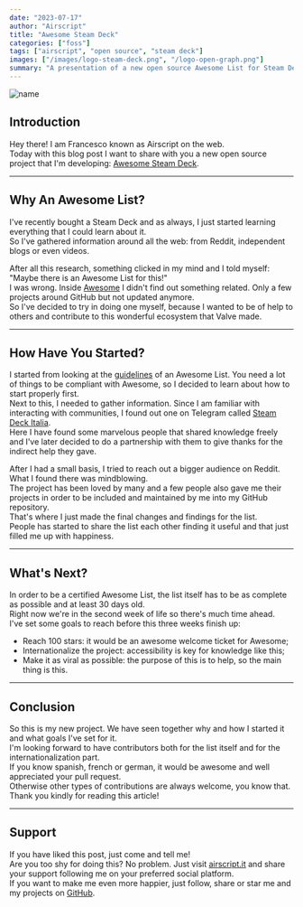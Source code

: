 ```yaml
---
date: "2023-07-17"
author: "Airscript"
title: "Awesome Steam Deck"
categories: ["foss"]
tags: ["airscript", "open source", "steam deck"]
images: ["/images/logo-steam-deck.png", "/logo-open-graph.png"]
summary: "A presentation of a new open source Awesome List for Steam Deck."
---
```


![name](/images/logo-steam-deck.png#center)

## Introduction
Hey there! I am Francesco known as Airscript on the web.  
Today with this blog post I want to share with you a new open source project that I'm developing: [Awesome Steam Deck][awesome-steam-deck].  

---

## Why An Awesome List?
I've recently bought a Steam Deck and as always, I just started learning everything that I could learn about it.  
So I've gathered information around all the web: from Reddit, independent blogs or even videos.  

After all this research, something clicked in my mind and I told myself: "Maybe there is an Awesome List for this!"  
I was wrong. Inside [Awesome][awesome] I didn't find out something related. Only a few projects around GitHub but not updated anymore.  
So I've decided to try in doing one myself, because I wanted to be of help to others and contribute to this wonderful ecosystem that Valve made.

---

## How Have You Started?
I started from looking at the [guidelines][guidelines] of an Awesome List.
You need a lot of things to be compliant with Awesome, so I decided to learn about how to start properly first.  
Next to this, I needed to gather information. Since I am familiar with interacting with communities, I found out one on Telegram called [Steam Deck Italia][steam-deck-italia].  
Here I have found some marvelous people that shared knowledge freely and I've later decided to do a partnership with them to give thanks for the indirect help they gave.  

After I had a small basis, I tried to reach out a bigger audience on Reddit. What I found there was mindblowing.  
The project has been loved by many and a few people also gave me their projects in order to be included and maintained by me into my GitHub repository.  
That's where I just made the final changes and findings for the list.  
People has started to share the list each other finding it useful and that just filled me up with happiness.

---

## What's Next?
In order to be a certified Awesome List, the list itself has to be as complete as possible and at least 30 days old.  
Right now we're in the second week of life so there's much time ahead.  
I've set some goals to reach before this three weeks finish up:
- Reach 100 stars: it would be an awesome welcome ticket for Awesome;
- Internationalize the project: accessibility is key for knowledge like this;
- Make it as viral as possible: the purpose of this is to help, so the main thing is this.

---

## Conclusion
So this is my new project. We have seen together why and how I started it and what goals I've set for it.  
I'm looking forward to have contributors both for the list itself and for the internationalization part.  
If you know spanish, french or german, it would be awesome and well appreciated your pull request.  
Otherwise other types of contributions are always welcome, you know that.  
Thank you kindly for reading this article!

---

## Support
If you have liked this post, just come and tell me!  
Are you too shy for doing this? No problem. Just visit [airscript.it][airscript-it] and share your support following me on your preferred social platform.  
If you want to make me even more happier, just follow, share or star me and my projects on [GitHub][github].

[airscript-it]: https://airscript.it
[github]: https://github.com/airscripts
[steam-deck-italia]: https://t.me/SteamDeckIta
[awesome]: https://github.com/sindresorhus/awesome
[awesome-steam-deck]: https://github.com/airscripts/awesome-steam-deck
[guidelines]: https://github.com/sindresorhus/awesome/blob/main/create-list.md
